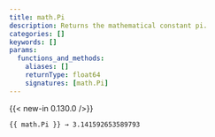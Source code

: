 ```yaml
---
title: math.Pi
description: Returns the mathematical constant pi.
categories: []
keywords: []
params:
  functions_and_methods:
    aliases: []
    returnType: float64
    signatures: [math.Pi]
---
```


{{< new-in 0.130.0 />}}

```go-html-template
{{ math.Pi }} → 3.141592653589793
```
